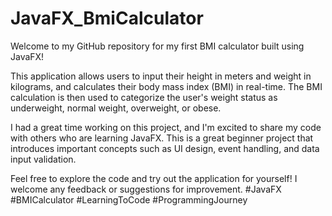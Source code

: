 # JavaFX_BmiCalculator
Welcome to my GitHub repository for my first BMI calculator built using JavaFX!

This application allows users to input their height in meters and weight in kilograms, and calculates their body mass index (BMI) in real-time. The BMI calculation is then used to categorize the user's weight status as underweight, normal weight, overweight, or obese.

I had a great time working on this project, and I'm excited to share my code with others who are learning JavaFX. This is a great beginner project that introduces important concepts such as UI design, event handling, and data input validation.

Feel free to explore the code and try out the application for yourself! I welcome any feedback or suggestions for improvement. #JavaFX #BMICalculator #LearningToCode #ProgrammingJourney
